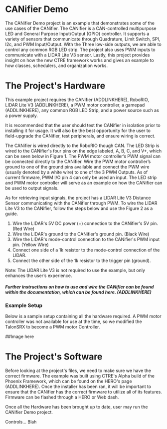 # CANifier Demo
The CANifier Demo project is an example that demonstrates some of the use cases of the CANifier. The CANifier is a CAN-controlled multipurpose LED and General Purpose Input/Output (GPIO) controller. It supports a variety of sensors that communicate through Quadrature, Limit Switch, SPI, I2c, and PWM Input/Output. With the Three low-side outputs, we are able to control any common RGB LED strip. The project also uses PWM inputs to communicate with a LIDAR Lite V3 sensor. Lastly, this project provides insight on how the new CTRE framework works and gives an example to how classes, schedulers, and organization works. 

# The Project's Hardware
This example project requires the CANifier (ADDLINKHERE), RoboRIO, LIDAR Lite V3 (ADDLINKHERE), a PWM motor controller, a gamepad (ADDLINKHERE), any common RGB LED Strip, and a power source such as a power supply.

It is recommended that the user should test the CANifier in isolation prior to installing it for usage. It will also be the best opportunity for the user to field-upgrade the CANifier, test peripherals, and ensure wiring is correct. 

The CANifier is wired directly to the RoboRIO though CAN. The LED Strip is wired to the CANifier's four pins on the edge labeled, A, B, C, and V+, which can be seen below in Figure 1. The PWM motor controller’s PWM signal can be connected directly to the CANifier. Wire the PWM motor controller’s ground to one of the ground pins available and connect the PWM wire (usually denoted by a white wire) to one of the 3 PWM Outputs. As of current firmware, PWM I/O pin 4 can only be used an input. The LED strip and PWM motor controller will serve as an example on how the CANifier can be used to output signals.

As for retrieving input signals, the project has a LIDAR Lite V3 Distance Sensor communicating with the CANifier through PWM. To wire the LIDAR Lite V3 to the CANifier, follow the steps below and use the Figure 2 as a guide.
1. Wire the LIDAR's 5V DC power (+) connection to the CANifier's 5V pin. (Red Wire)
2. Wire the LIDAR's ground to the CANifier's ground pin. (Black Wire)
3. Wire the LIDAR's mode-control connection to the CANifier's PWM input pin. (Yellow Wire)
4. Connect one side of a 1k resistor to the mode-control connection of the LIDAR.
5. Connect the other side of the 1k resistor to the trigger pin (ground).

Note: The LIDAR Lite V3 is not required to use the example, but only enhances the user’s experience.

##### Further instructions on how to use and wire the CANifier can be found within the documentation, which can be found here. (ADDLINKHERE)

### Example Setup
Below is a sample setup containing all the hardware required. A PWM motor controller was not available for use at the time, so we modified the TalonSRX to become a PWM motor Controller.

##Image here

# The Project's Software
Before looking at the project's files, we need to make sure we have the correct firmware. The example was built using CTRE's Alpha build of the Phoenix Framework, which can be found on the HERO's page (ADDLINKHERE). Once the installer has been ran, it will be important to ensure that the CANifier has the correct firmware to utilize all of its features. Firmware can be flashed through a HERO or Web dash. 

Once all the Hardware has been brought up to date, user may run the CANifier Demo project. 

Controls... Blah

